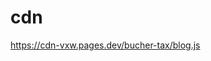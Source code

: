 # cdn

https://cdn-vxw.pages.dev/bucher-tax/blog.js

<script src="https://cdn-vxw.pages.dev/{folder}/{file}" async></script>
